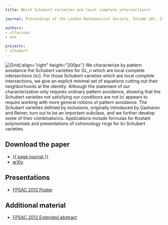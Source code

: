 ```yaml
---
title: Which Schubert varieties are local complete intersections?

journal: Proceedings of the London Mathematical Society, Volume 107, Issue 5 (2013), Pages 1004–1052

authors:
- ulfarsson
- woo

projects:
- Schubert
---
```

![Grid]({{site.baseurl}}/assets/img/lci.png){:align="right" height="200px"}
We characterize by pattern avoidance the Schubert varieties for GL_n which are
local complete intersections (lci). For those Schubert varieties which are
local complete intersections, we give an explicit minimal set of equations
cutting out their neighborhoods at the identity. Although the statement of our
characterization only requires ordinary pattern avoidance, showing that the
Schubert varieties not satisfying our conditions are not lci appears to require
working with more general notions of pattern avoidance. The Schubert varieties
defined by inclusions, originally introduced by Gasharov and Reiner, turn out
to be an important subclass, and we further develop some of their
combinatorics. Applications include formulas for Kostant polynomials and
presentations of cohomology rings for lci Schubert varieties.

## Download the paper
- [{{ page.journal }}](https://londmathsoc.onlinelibrary.wiley.com/doi/10.1112/plms/pdt004)
- [arXiv](http://arxiv.org/abs/1111.6146)

## Presentations
- [FPSAC 2012 Poster](https://ulfarsson.github.io/papers/lci/lci_fpsac2012_poster.pdf)

## Additional material
- [FPSAC 2012 Extended abstract](http://www.dmtcs.org/dmtcs-ojs/index.php/proceedings/article/viewArticle/dmAR0166)
